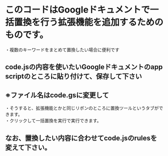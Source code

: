 # このコードはGoogleドキュメントで一括置換を行う拡張機能を追加するためのものです。
・複数のキーワードをまとめて置換したい場合に便利です
## code.jsの内容を使いたいGoogleドキュメントのapp scriptのところに貼り付けて、保存して下さい
## ※ファイル名はcode.gsに変更して
・そうすると、拡張機能とかと同じリボンのところに置換ツールというタブができます。<br />
・クリックして一括置換を実行で実行できます。
## なお、置換したい内容に合わせてcode.jsのrulesを変えて下さい。